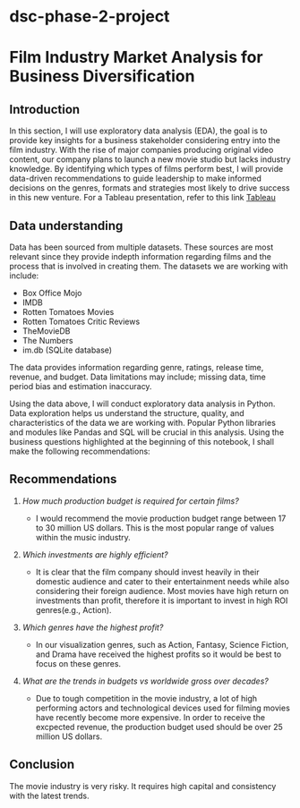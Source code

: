 # dsc-phase-2-project
#  Film Industry Market Analysis for Business Diversification

## Introduction
In this section, I will use exploratory data analysis (EDA), the goal is to provide key  insights for a business stakeholder considering entry into the film industry. With the rise of major companies producing original video content, our company plans to launch a new movie studio but lacks industry knowledge. 
By identifying which types of films perform best, I will provide data-driven recommendations to guide leadership to make informed decisions on the genres, formats and strategies most likely to drive success in this new venture.
For a Tableau presentation, refer to this link [Tableau](https://public.tableau.com/views/Phase2_wb/Phase2-Project-Dashboard?:language=en-US&:sid=&:redirect=auth&:display_count=n&:origin=viz_share_link)

## Data understanding

Data has been sourced from multiple datasets. These sources are most relevant since they provide indepth information regarding films and the process that is involved in creating them. The datasets we are working with include:

- Box Office Mojo
- IMDB
- Rotten Tomatoes Movies
- Rotten Tomatoes Critic Reviews
- TheMovieDB
- The Numbers
- im.db (SQLite database)

The data provides information regarding genre, ratings, release time, revenue, and budget. Data limitations may include; missing data, 
time period bias and estimation inaccuracy.

Using the data above, I will conduct exploratory data analysis in Python. Data exploration helps us understand the structure, quality, and characteristics of the data we are working with. Popular Python libraries and modules like Pandas and SQL will be crucial in this analysis.
Using the business questions highlighted at the beginning of this notebook, I shall make the following recommendations:

## Recommendations
1. *How much production budget is required for certain films?*
     * I would recommend the movie production budget range between 17 to 30 million US dollars. This is the most popular range of       values  within the music industry.

2. *Which investments are highly efficient?*
     *  It is clear that the film company should invest heavily in their domestic audience and cater to their entertainment needs while also considering their foreign audience. Most movies have high return on investments than profit, therefore it is important to invest in high ROI genres(e.g., Action).

3. *Which genres have the highest profit?*
     * In our visualization genres, such as Action, Fantasy, Science Fiction, and Drama have received the highest profits so it would be best to focus on these genres.

4. *What are the trends in budgets vs worldwide gross over decades?*
     * Due to tough competition in the movie industry, a lot of high performing actors and technological devices used for filming movies have recently become more expensive. In order to receive the excpected revenue, the production budget used should be over 25 million US dollars.
  
## Conclusion
The movie industry is very risky. It requires high capital and consistency with the latest trends.
